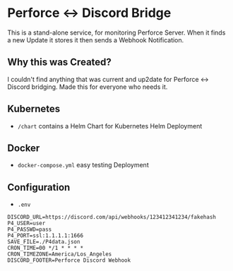 # Perforce <-> Discord Bridge
This is a stand-alone service, for monitoring Perforce Server. When it finds a new Update it stores it then sends a Webhook Notification.


## Why this was Created?
I couldn't find anything that was current and up2date for Perforce <-> Discord bridging. Made this for everyone who needs it.

## Kubernetes
* `/chart` contains a Helm Chart for Kubernetes Helm Deployment

## Docker
* `docker-compose.yml` easy testing Deployment

## Configuration
* `.env`
```env
DISCORD_URL=https://discord.com/api/webhooks/123412341234/fakehash
P4_USER=user
P4_PASSWD=pass
P4_PORT=ssl:1.1.1.1:1666
SAVE_FILE=./P4data.json
CRON_TIME=00 */1 * * * *
CRON_TIMEZONE=America/Los_Angeles
DISCORD_FOOTER=Perforce Discord Webhook
```